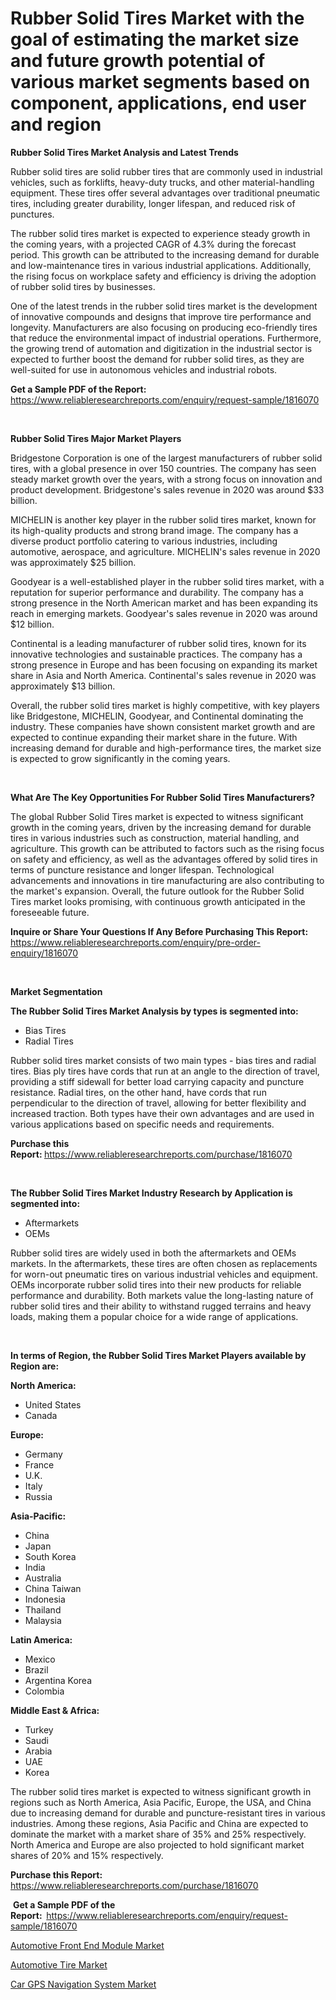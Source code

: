 <p><h1>Rubber Solid Tires Market with the goal of estimating the market size and future growth potential of various market segments based on component, applications, end user and region</h1></p><p><strong>Rubber Solid Tires Market Analysis and Latest Trends</strong></p>
<p><p>Rubber solid tires are solid rubber tires that are commonly used in industrial vehicles, such as forklifts, heavy-duty trucks, and other material-handling equipment. These tires offer several advantages over traditional pneumatic tires, including greater durability, longer lifespan, and reduced risk of punctures.</p><p>The rubber solid tires market is expected to experience steady growth in the coming years, with a projected CAGR of 4.3% during the forecast period. This growth can be attributed to the increasing demand for durable and low-maintenance tires in various industrial applications. Additionally, the rising focus on workplace safety and efficiency is driving the adoption of rubber solid tires by businesses.</p><p>One of the latest trends in the rubber solid tires market is the development of innovative compounds and designs that improve tire performance and longevity. Manufacturers are also focusing on producing eco-friendly tires that reduce the environmental impact of industrial operations. Furthermore, the growing trend of automation and digitization in the industrial sector is expected to further boost the demand for rubber solid tires, as they are well-suited for use in autonomous vehicles and industrial robots.</p></p>
<p><strong>Get a Sample PDF of the Report:&nbsp;</strong> <a href="https://www.reliableresearchreports.com/enquiry/request-sample/1816070">https://www.reliableresearchreports.com/enquiry/request-sample/1816070</a></p>
<p>&nbsp;</p>
<p><strong>Rubber Solid Tires Major Market Players</strong></p>
<p><p>Bridgestone Corporation is one of the largest manufacturers of rubber solid tires, with a global presence in over 150 countries. The company has seen steady market growth over the years, with a strong focus on innovation and product development. Bridgestone's sales revenue in 2020 was around $33 billion.</p><p>MICHELIN is another key player in the rubber solid tires market, known for its high-quality products and strong brand image. The company has a diverse product portfolio catering to various industries, including automotive, aerospace, and agriculture. MICHELIN's sales revenue in 2020 was approximately $25 billion.</p><p>Goodyear is a well-established player in the rubber solid tires market, with a reputation for superior performance and durability. The company has a strong presence in the North American market and has been expanding its reach in emerging markets. Goodyear's sales revenue in 2020 was around $12 billion.</p><p>Continental is a leading manufacturer of rubber solid tires, known for its innovative technologies and sustainable practices. The company has a strong presence in Europe and has been focusing on expanding its market share in Asia and North America. Continental's sales revenue in 2020 was approximately $13 billion.</p><p>Overall, the rubber solid tires market is highly competitive, with key players like Bridgestone, MICHELIN, Goodyear, and Continental dominating the industry. These companies have shown consistent market growth and are expected to continue expanding their market share in the future. With increasing demand for durable and high-performance tires, the market size is expected to grow significantly in the coming years.</p></p>
<p>&nbsp;</p>
<p><strong>What Are The Key Opportunities For Rubber Solid Tires Manufacturers?</strong></p>
<p><p>The global Rubber Solid Tires market is expected to witness significant growth in the coming years, driven by the increasing demand for durable tires in various industries such as construction, material handling, and agriculture. This growth can be attributed to factors such as the rising focus on safety and efficiency, as well as the advantages offered by solid tires in terms of puncture resistance and longer lifespan. Technological advancements and innovations in tire manufacturing are also contributing to the market's expansion. Overall, the future outlook for the Rubber Solid Tires market looks promising, with continuous growth anticipated in the foreseeable future.</p></p>
<p><strong>Inquire or Share Your Questions If Any Before Purchasing This Report:</strong> <a href="https://www.reliableresearchreports.com/enquiry/pre-order-enquiry/1816070">https://www.reliableresearchreports.com/enquiry/pre-order-enquiry/1816070</a></p>
<p>&nbsp;</p>
<p><strong>Market Segmentation</strong></p>
<p><strong>The Rubber Solid Tires Market Analysis by types is segmented into:</strong></p>
<p><ul><li>Bias Tires</li><li>Radial Tires</li></ul></p>
<p><p>Rubber solid tires market consists of two main types - bias tires and radial tires. Bias ply tires have cords that run at an angle to the direction of travel, providing a stiff sidewall for better load carrying capacity and puncture resistance. Radial tires, on the other hand, have cords that run perpendicular to the direction of travel, allowing for better flexibility and increased traction. Both types have their own advantages and are used in various applications based on specific needs and requirements.</p></p>
<p><strong>Purchase this Report:&nbsp;</strong><a href="https://www.reliableresearchreports.com/purchase/1816070">https://www.reliableresearchreports.com/purchase/1816070</a></p>
<p>&nbsp;</p>
<p><strong>The Rubber Solid Tires Market Industry Research by Application is segmented into:</strong></p>
<p><ul><li>Aftermarkets</li><li>OEMs</li></ul></p>
<p><p>Rubber solid tires are widely used in both the aftermarkets and OEMs markets. In the aftermarkets, these tires are often chosen as replacements for worn-out pneumatic tires on various industrial vehicles and equipment. OEMs incorporate rubber solid tires into their new products for reliable performance and durability. Both markets value the long-lasting nature of rubber solid tires and their ability to withstand rugged terrains and heavy loads, making them a popular choice for a wide range of applications.</p></p>
<p>&nbsp;</p>
<p><strong>In terms of Region, the Rubber Solid Tires Market Players available by Region are:</strong></p>
<p>
    <p> <strong> North America: </strong>
        <ul>
            <li>United States</li>
            <li>Canada</li>
        </ul>
        </p> 
    <p> <strong> Europe: </strong>
        <ul>
            <li>Germany</li>
            <li>France</li>
            <li>U.K.</li>
            <li>Italy</li>
            <li>Russia</li>
        </ul>
        </p> 
    <p> <strong> Asia-Pacific: </strong>
        <ul>
            <li>China</li>
            <li>Japan</li>
            <li>South Korea</li>
            <li>India</li>
            <li>Australia</li>
            <li>China Taiwan</li>
            <li>Indonesia</li>
            <li>Thailand</li>
            <li>Malaysia</li>
        </ul>
        </p> 
    <p> <strong> Latin America: </strong>
        <ul>
            <li>Mexico</li>
            <li>Brazil</li>
            <li>Argentina Korea</li>
            <li>Colombia</li>
        </ul>
        </p> 
    <p> <strong> Middle East & Africa: </strong>
        <ul>
            <li>Turkey</li>
            <li>Saudi</li>
            <li>Arabia</li>
            <li>UAE</li>
            <li>Korea</li>
        </ul>
    </p>
    </p>
<p><p>The rubber solid tires market is expected to witness significant growth in regions such as North America, Asia Pacific, Europe, the USA, and China due to increasing demand for durable and puncture-resistant tires in various industries. Among these regions, Asia Pacific and China are expected to dominate the market with a market share of 35% and 25% respectively. North America and Europe are also projected to hold significant market shares of 20% and 15% respectively.</p></p>
<p><strong>Purchase this Report: </strong><a href="https://www.reliableresearchreports.com/purchase/1816070">https://www.reliableresearchreports.com/purchase/1816070</a></p>
<p>&nbsp;<strong>Get a Sample PDF of the Report:&nbsp;&nbsp;</strong><a href="https://www.reliableresearchreports.com/enquiry/request-sample/1816070">https://www.reliableresearchreports.com/enquiry/request-sample/1816070</a></p>
<p><strong></strong></p>
<p><p><a href="https://github.com/Angelnienowdseej3e45z3p8c/Market-Research-Report-List-1/blob/main/automotive-front-end-module-market.md">Automotive Front End Module Market</a></p><p><a href="https://github.com/brentleyjimmiealvaradoz4l1rea/Market-Research-Report-List-1/blob/main/automotive-tire-market.md">Automotive Tire Market</a></p><p><a href="https://github.com/eeaveuhhh/Market-Research-Report-List-1/blob/main/car-gps-navigation-system-market.md">Car GPS Navigation System Market</a></p></p>